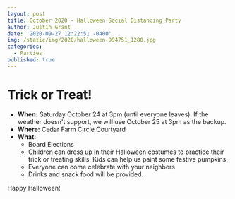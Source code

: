 ```yaml
---
layout: post
title: October 2020 - Halloween Social Distancing Party
author: Justin Grant
date: '2020-09-27 12:22:51 -0400'
img: /static/img/2020/halloween-994751_1280.jpg
categories:
  - Parties
published: true
---
```


# Trick or Treat!

* **When:** Saturday October 24 at 3pm (until everyone leaves).  If the weather doesn't 
support, we will use October 25 at 3pm as the backup.
* **Where:** Cedar Farm Circle Courtyard
* **What:**
  * Board Elections
  * Children can dress up in their Halloween costumes to practice their trick or treating skills. Kids can help us 
paint some festive pumpkins.
  * Everyone can come celebrate with your neighbors
  * Drinks and snack food will be provided.

Happy Halloween!
